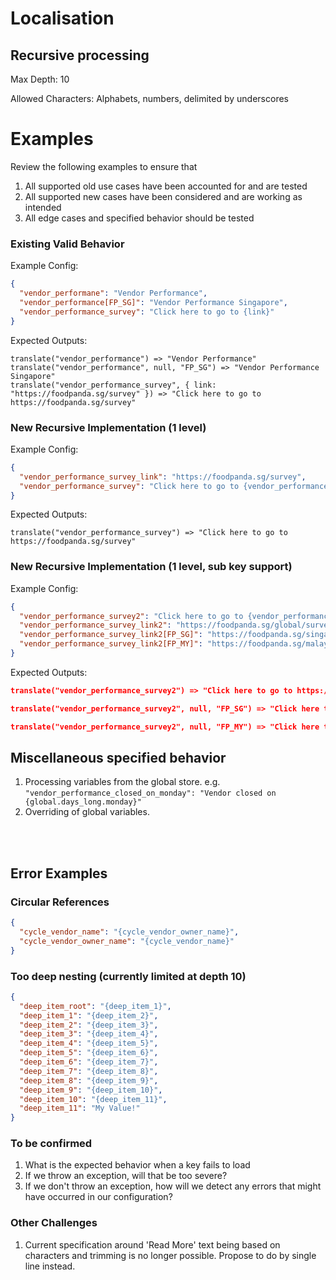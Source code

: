 # Localisation

## Recursive processing

Max Depth: 10

Allowed Characters: Alphabets, numbers, delimited by underscores

# Examples

Review the following examples to ensure that

1. All supported old use cases have been accounted for and are tested
1. All supported new cases have been considered and are working as intended
1. All edge cases and specified behavior should be tested

### **Existing Valid Behavior**

Example Config:

```json
{
  "vendor_performane": "Vendor Performance",
  "vendor_performance[FP_SG]": "Vendor Performance Singapore",
  "vendor_performance_survey": "Click here to go to {link}"
}
```

Expected Outputs:

```
translate("vendor_performance") => "Vendor Performance"
translate("vendor_performance", null, "FP_SG") => "Vendor Performance Singapore"
translate("vendor_performance_survey", { link: "https://foodpanda.sg/survey" }) => "Click here to go to https://foodpanda.sg/survey"
```

### **New Recursive Implementation (1 level)**

Example Config:

```json
{
  "vendor_performance_survey_link": "https://foodpanda.sg/survey",
  "vendor_performance_survey": "Click here to go to {vendor_performance_survey_link}"
}
```

Expected Outputs:

```
translate("vendor_performance_survey") => "Click here to go to https://foodpanda.sg/survey"
```

### **New Recursive Implementation (1 level, sub key support)**

Example Config:

```json
{
  "vendor_performance_survey2": "Click here to go to {vendor_performance_survey_link2}",
  "vendor_performance_survey_link2": "https://foodpanda.sg/global/survey",
  "vendor_performance_survey_link2[FP_SG]": "https://foodpanda.sg/singapore/survey",
  "vendor_performance_survey_link2[FP_MY]": "https://foodpanda.sg/malaysia/survey"
}
```

Expected Outputs:

```json
translate("vendor_performance_survey2") => "Click here to go to https://foodpanda.sg/global/survey"

translate("vendor_performance_survey2", null, "FP_SG") => "Click here to go to https://foodpanda.sg/singapore/survey"

translate("vendor_performance_survey2", null, "FP_MY") => "Click here to go to https://foodpanda.sg/malaysia/survey"

```

## Miscellaneous specified behavior

1. Processing variables from the global store. e.g. `"vendor_performance_closed_on_monday": "Vendor closed on {global.days_long.monday}"`
1. Overriding of global variables.

<br/>
<br/>

## **Error Examples**

### Circular References

```json
{
  "cycle_vendor_name": "{cycle_vendor_owner_name}",
  "cycle_vendor_owner_name": "{cycle_vendor_name}"
}
```

### Too deep nesting (currently limited at depth 10)

```json
{
  "deep_item_root": "{deep_item_1}",
  "deep_item_1": "{deep_item_2}",
  "deep_item_2": "{deep_item_3}",
  "deep_item_3": "{deep_item_4}",
  "deep_item_4": "{deep_item_5}",
  "deep_item_5": "{deep_item_6}",
  "deep_item_6": "{deep_item_7}",
  "deep_item_7": "{deep_item_8}",
  "deep_item_8": "{deep_item_9}",
  "deep_item_9": "{deep_item_10}",
  "deep_item_10": "{deep_item_11}",
  "deep_item_11": "My Value!"
}
```

### To be confirmed
1. What is the expected behavior when a key fails to load
1. If we throw an exception, will that be too severe?
1. If we don't throw an exception, how will we detect any errors that might have occurred in our configuration?

### Other Challenges
1. Current specification around 'Read More' text being based on characters and trimming is no longer possible. Propose to do by single line instead.